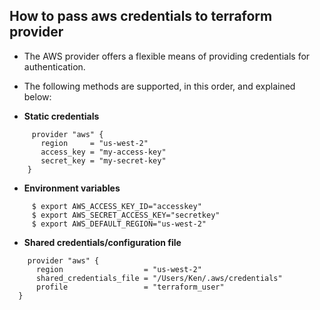 ## How to pass aws credentials to terraform provider

- The AWS provider offers a flexible means of providing credentials for authentication.
- The following methods are supported, in this order, and explained below:

- **Static credentials**
```
     provider "aws" {
       region     = "us-west-2"
       access_key = "my-access-key"
       secret_key = "my-secret-key"
    }
```
- **Environment variables**
```
     $ export AWS_ACCESS_KEY_ID="accesskey"
     $ export AWS_SECRET_ACCESS_KEY="secretkey"
     $ export AWS_DEFAULT_REGION="us-west-2"
```

- **Shared credentials/configuration file**
```
    provider "aws" {
      region                  = "us-west-2"
      shared_credentials_file = "/Users/Ken/.aws/credentials"
      profile                 = "terraform_user"
  }
```